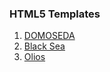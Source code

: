 <h3>HTML5 Templates</h3>
<ol>
	<li><a href="http://domoseda.com">DOMOSEDA</a></li>
	<li><a href="https://rostoriginal.github.io/blackSea/index.html">Black Sea</a></li>
	<li><a href="https://rostoriginal.github.io/olios/index.html">Olios</a></li>
</ol>

